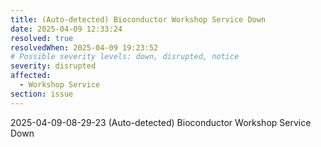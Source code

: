 ```yaml
---
title: (Auto-detected) Bioconductor Workshop Service Down
date: 2025-04-09 12:33:24
resolved: true
resolvedWhen: 2025-04-09 19:23:52
# Possible severity levels: down, disrupted, notice
severity: disrupted
affected:
  - Workshop Service
section: issue
---
```


2025-04-09-08-29-23 (Auto-detected) Bioconductor Workshop Service Down

